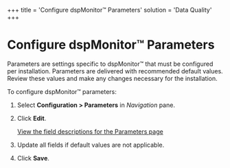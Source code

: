 +++
title = 'Configure dspMonitor™ Parameters'
solution = 'Data Quality'
+++

# Configure dspMonitor™ Parameters

Parameters are settings specific to dspMonitor™ that must be configured
per installation. Parameters are delivered with recommended default
values. Review these values and make any changes necessary for the
installation.

To configure dspMonitor™ parameters:

1.  Select **Configuration \> Parameters** in *Navigation* pane.

2.  Click **Edit**.
    
    [View the field descriptions for the Parameters
    page](../Page_Desc/Parameters)

3.  Update all fields if default values are not applicable.

4.  Click **Save**.

